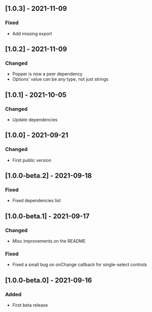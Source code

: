 ## [1.0.3] - 2021-11-09

### Fixed

- Add missing export

## [1.0.2] - 2021-11-09

### Changed

- Popper is now a peer dependency
- Options' value can be any type, not just strings

## [1.0.1] - 2021-10-05

### Changed

- Update dependencies

## [1.0.0] - 2021-09-21

### Changed

- First public version

## [1.0.0-beta.2] - 2021-09-18

### Fixed

- Fixed dependencies list

## [1.0.0-beta.1] - 2021-09-17

### Changed

- Misc improvements on the README

### Fixed

- Fixed a small bug on onChange callback for single-select controls

## [1.0.0-beta.0] - 2021-09-16

### Added

- First beta release
